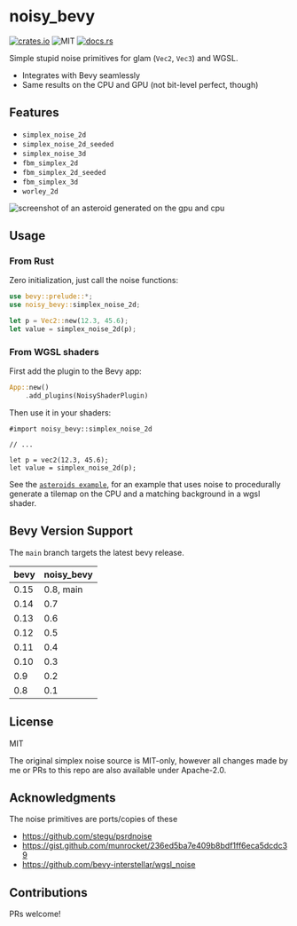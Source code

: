 # noisy_bevy

[![crates.io](https://img.shields.io/crates/v/noisy_bevy.svg)](https://crates.io/crates/noisy_bevy)
![MIT](https://img.shields.io/badge/license-MIT-blue.svg)
[![docs.rs](https://img.shields.io/docsrs/noisy_bevy)](https://docs.rs/noisy_bevy)

Simple stupid noise primitives for glam (`Vec2`, `Vec3`) and WGSL.

- Integrates with Bevy seamlessly
- Same results on the CPU and GPU (not bit-level perfect, though)

## Features

- `simplex_noise_2d`
- `simplex_noise_2d_seeded`
- `simplex_noise_3d`
- `fbm_simplex_2d`
- `fbm_simplex_2d_seeded`
- `fbm_simplex_3d`
- `worley_2d`

![screenshot of an asteroid generated on the gpu and cpu](https://s3.johanhelsing.studio/dump/noisy_asteroid.png)

## Usage

### From Rust

Zero initialization, just call the noise functions:

```rust
use bevy::prelude::*;
use noisy_bevy::simplex_noise_2d;

let p = Vec2::new(12.3, 45.6);
let value = simplex_noise_2d(p);
```

### From WGSL shaders

First add the plugin to the Bevy app:

```rust ignore
App::new()
    .add_plugins(NoisyShaderPlugin)
```

Then use it in your shaders:

```wgsl
#import noisy_bevy::simplex_noise_2d

// ...

let p = vec2(12.3, 45.6);
let value = simplex_noise_2d(p);
```

See the [`asteroids example`](https://github.com/johanhelsing/noisy_bevy/blob/main/examples/asteroids.rs), for an example that uses noise to procedurally generate a tilemap on the CPU and a matching background in a wgsl shader.

## Bevy Version Support

The `main` branch targets the latest bevy release.

|bevy|noisy_bevy|
|----|----------|
|0.15| 0.8, main|
|0.14| 0.7      |
|0.13| 0.6      |
|0.12| 0.5      |
|0.11| 0.4      |
|0.10| 0.3      |
|0.9 | 0.2      |
|0.8 | 0.1      |

## License

MIT

The original simplex noise source is MIT-only, however all changes made by me or PRs to this repo are also available under Apache-2.0.

## Acknowledgments

The noise primitives are ports/copies of these

- <https://github.com/stegu/psrdnoise>
- <https://gist.github.com/munrocket/236ed5ba7e409b8bdf1ff6eca5dcdc39>
- <https://github.com/bevy-interstellar/wgsl_noise>

## Contributions

PRs welcome!
